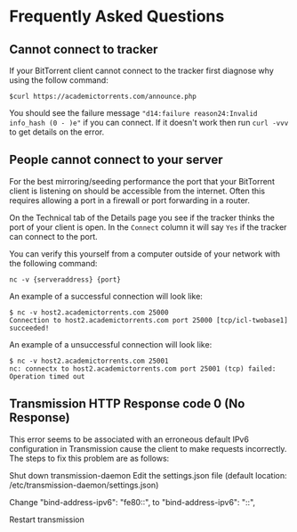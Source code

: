 # Frequently Asked Questions

## Cannot connect to tracker

If your BitTorrent client cannot connect to the tracker first diagnose why using the follow command:

```
$curl https://academictorrents.com/announce.php
```

You should see the failure message `"d14:failure reason24:Invalid info_hash (0 - )e"` if you can connect. If it doesn't work then run `curl -vvv` to get details on the error.

## People cannot connect to your server

For the best mirroring/seeding performance the port that your BitTorrent client is listening on should be accessible from the internet. Often this requires allowing a port in a firewall or port forwarding in a router.

On the Technical tab of the Details page you see if the tracker thinks the port of your client is open. In the `Connect` column it will say `Yes` if the tracker can connect to the port.  

You can verify this yourself from a computer outside of your network with the following command:

```
nc -v {serveraddress} {port}
```

An example of a successful connection will look like:

```
$ nc -v host2.academictorrents.com 25000
Connection to host2.academictorrents.com port 25000 [tcp/icl-twobase1] succeeded!
```

An example of a unsuccessful connection will look like:

```
$ nc -v host2.academictorrents.com 25001
nc: connectx to host2.academictorrents.com port 25001 (tcp) failed: Operation timed out
```


## Transmission HTTP Response code 0 (No Response)

This error seems to be associated with an erroneous default IPv6 configuration in Transmission cause the client to make requests incorrectly. The steps to fix this problem are as follows:

Shut down transmission-daemon
Edit the settings.json file (default location: /etc/transmission-daemon/settings.json)

Change "bind-address-ipv6": "fe80::", 
to "bind-address-ipv6": "::",

Restart transmission





